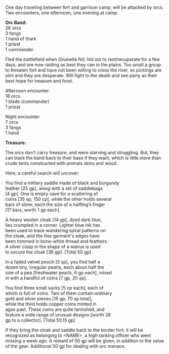 One day traveling between fort and garrison camp, will be attacked by orcs. Two encounters, one afternoon, one evening at camp.
 
**Orc Band:**  
26 orcs  
3 fangs  
1 hand of thark  
1 priest  
1 commander
 
Fled the battlefield when Grumella fell, hid out to rest/recuperate for a few days, and are now raiding as best they can in the plains. Too small a group to threaten fort and have not been willing to cross the river, so pickings are slim and they are desperate. Will fight to the death and see party as their best hope for treasure and food.
 
Afternoon encounter:  
18 orcs  
1 blade (commander)  
1 priest
 
Night encounter:  
7 orcs  
3 fangs  
1 hand
 
**Treasure:**
 
The orcs don't carry treasure, and were starving and struggling. But, they can track the band back to their base if they want, which is little more than crude tents constructed with animals skins and wood.
 
Here, a careful search will uncover:
 
You find a military saddle made of black and burgundy  
leather [25 gp], along with a set of saddlebags  
[4 gp]. One is empty save for a scattering of  
coins [35 sp, 150 cp], while the other holds several  
bars of silver, each the size of a halfling’s finger  
[17 bars, worth 1 gp each].
 
A heavy woolen cloak [14 gp], dyed dark blue,  
lies crumpled in a corner. Lighter blue ink has  
been used to trace wandering spiral patterns on  
the cloak, and the fine garment's edges have  
been trimmed in bone-white thread and feathers.  
A silver clasp in the shape of a walrus is used  
to secure the cloak [36 gp]. [Total 50 gp]
 
In a faded velvet pouch [5 sp], you find half a  
dozen tiny, irregular pearls, each about half the  
size of a pea [freshwater pearls, 6 gp each], mixed  
in with a handful of coins [7 gp, 20 sp].
 
You find three small sacks [5 cp each], each of  
which is full of coins. Two of them contain ordinary  
gold and silver pieces [15 gp, 70 sp total],  
while the third holds copper coins minted in  
ages past. These coins are quite tarnished, and  
feature a wide range of unusual designs [worth 28  
gp to a collector]. [Total 50.15 gp]
 
If they bring the cloak and saddle back to the border fort, it will be recognized as belonging to \<NAME\>, a high ranking officer who went missing a week ago. A reward of 50 gp will be given, in addition to the value of the gear. Additional 50 gp for dealing with orc menace.